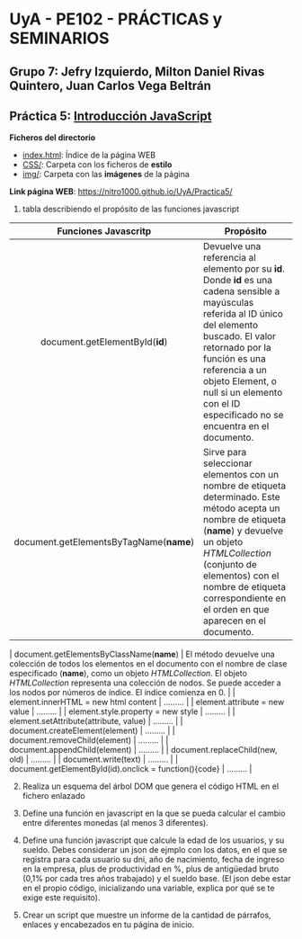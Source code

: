 # UyA - PE102 - PRÁCTICAS y SEMINARIOS
## Grupo 7: Jefry Izquierdo, Milton Daniel Rivas Quintero, Juan Carlos Vega Beltrán


## Práctica 5: [Introducción JavaScript](https://nitro1000.github.io/UyA/Practica5/)

**Ficheros del directorio**
  - [index.html]( ): Índice de la página WEB
  - [CSS/]( ): Carpeta con los ficheros de **estilo**
  - [img/]( ): Carpeta con las **imágenes** de la página

**Link página WEB**: https://nitro1000.github.io/UyA/Practica5/
1. tabla describiendo el propósito de las funciones javascript

|Funciones Javascritp                      | Propósito    |                                   
|  :------:                                  | -----------  |                                
| document.getElementById(**id**)          | Devuelve una referencia al elemento por su **id**. Donde **id** es una cadena sensible a mayúsculas referida al ID único del elemento buscado. El valor retornado por la función es una referencia a un objeto Element, o null si un elemento con el ID especificado no se encuentra en el documento.|
| document.getElementsByTagName(**name**)  | Sirve para seleccionar elementos con un nombre de etiqueta determinado. Este método acepta un nombre de etiqueta (**name**) y devuelve un objeto  *HTMLCollection* (conjunto de elementos) con el nombre de etiqueta correspondiente en el orden en que aparecen en el documento.  |


| document.getElementsByClassName(**name**) | El método devuelve una colección de todos los elementos en el documento con el nombre de clase especificado (**name**), como un objeto *HTMLCollection*. El objeto *HTMLCollection* representa una colección de nodos. Se puede acceder a los nodos por números de índice. El índice comienza en 0. |
| element.innerHTML = new html content    | .........    |
| element.attribute = new value           | .........    |
| element.style.property = new style      | .........    |
| element.setAttribute(attribute, value)  | .........    |
| document.createElement(element)         | .........    |
| document.removeChild(element)           | .........    |
| document.appendChild(element)           | .........    |
| document.replaceChild(new, old)         | .........    |
| document.write(text)                    | .........    |
| document.getElementById(id).onclick = function(){code}      | .........    |


2. Realiza un esquema del árbol DOM que genera el código HTML en el fichero enlazado

3. Define una función en javascript en la que se pueda calcular el cambio entre diferentes monedas (al menos 3 diferentes).

4. Define una función javascript que calcule la edad de los usuarios, y su sueldo. Debes considerar un json de ejmplo con los datos, en el que se registra para cada usuario su dni, año de nacimiento, fecha de ingreso en la empresa, plus de productividad en %, plus de antigüedad bruto (0,1% por cada tres años trabajado) y el sueldo base. (El json debe estar en el propio código, inicializando una variable, explica por qué se te exige este requisito).

5. Crear un script que muestre un informe de la cantidad de párrafos, enlaces y encabezados en tu página de inicio.

